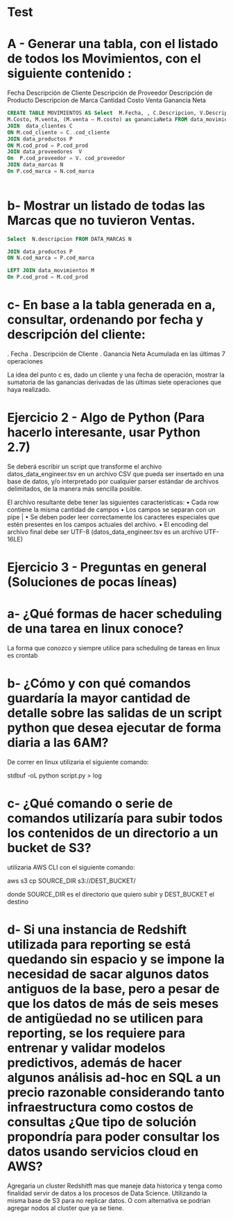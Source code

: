 # Test
# A - Generar una tabla, con el listado de todos los Movimientos, con el siguiente contenido :

Fecha
Descripción de Cliente
Descripción de Proveedor
Descripción de Producto
Descripcion de Marca
Cantidad
Costo
Venta
Ganancia Neta

```SQL
CREATE TABLE MOVIMIENTOS AS Select  M.Fecha, , C.Descripcion, V.Descripcion , N.descripcion,  M.cantidad, 
M.Costo, M.venta, (M.venta – M.costo) as gananciaNeta FROM data_movimientos M 
JOIN  data_clientes C
ON M.cod_cliente = C..cod_cliente
JOIN data_productos P
ON M.cod_prod = P.cod_prod
JOIN data_proveedores  V
On  P.cod_proveedor = V. cod_proveedor
JOIN data_marcas N
On P.cod_marca = N.cod_marca
 
```


# b- Mostrar un listado de todas las Marcas que no tuvieron Ventas.

```SQL
Select  N.descripcion FROM DATA_MARCAS N 

JOIN data_productos P
ON N.cod_marca = P.cod_marca 

LEFT JOIN data_movimientos M
On P.cod_prod = M.cod_prod
```

# c- En base a la tabla generada en a, consultar,  ordenando por fecha y descripción del cliente:

. Fecha
. Descripción de Cliente
. Ganancia Neta Acumulada en las últimas 7 operaciones

La idea del punto c es, dado un cliente y una fecha de operación, mostrar la sumatoria de las ganancias derivadas de las últimas siete operaciones que haya realizado.

# Ejercicio 2 - Algo de Python (Para hacerlo interesante, usar Python 2.7)

Se deberá escribir un script que transforme el archivo datos_data_engineer.tsv en un archivo CSV que pueda ser insertado en una base de datos, y/o interpretado por cualquier parser estándar de archivos delimitados, de la manera más sencilla posible.

El archivo resultante debe tener las siguientes características:
•	Cada row contiene la misma cantidad de campos
•	Los campos se separan con un pipe |
•	Se deben poder leer correctamente los caracteres especiales que estén presentes en los campos actuales del archivo. 
•	El encoding del archivo final debe ser UTF-8 (datos_data_engineer.tsv es un archivo UTF-16LE)













# Ejercicio 3 - Preguntas en general (Soluciones de pocas líneas)

# a- ¿Qué formas de hacer scheduling de una tarea en linux conoce? 

La forma que conozco y siempre utilice para scheduling de tareas en linux es crontab

# b- ¿Cómo y con qué comandos guardaría la mayor cantidad de detalle sobre las salidas de un script python que desea ejecutar de forma diaria a las 6AM?

De correr en linux utilizaria el siguiente comando:

stdbuf -oL python script.py > log


# c- ¿Qué comando o serie de comandos utilizaría para subir todos los contenidos de un directorio a un bucket de S3?

utilizaria AWS CLI con el siguiente comando:

aws s3 cp SOURCE_DIR s3://DEST_BUCKET/ 

donde SOURCE_DIR es el directorio que quiero subir y DEST_BUCKET el destino 

# d- Si una instancia de Redshift utilizada para reporting se está quedando sin espacio y se impone la necesidad de sacar algunos datos antiguos de la base, pero a pesar de que los datos de más de seis meses de antigüedad no se utilicen para reporting, se los requiere para entrenar y validar modelos predictivos, además de hacer algunos análisis ad-hoc en SQL a un precio razonable considerando tanto infraestructura como costos de consultas ¿Que tipo de solución propondría para poder consultar los datos usando servicios cloud en AWS? 

Agregaria un cluster Redshitft mas que maneje data historica y tenga como finalidad servir de datos a los procesos de Data Science. Utilizando la misma base de S3 para no replicar datos. O com alternativa se podrian agregar nodos al cluster que ya se tiene.


